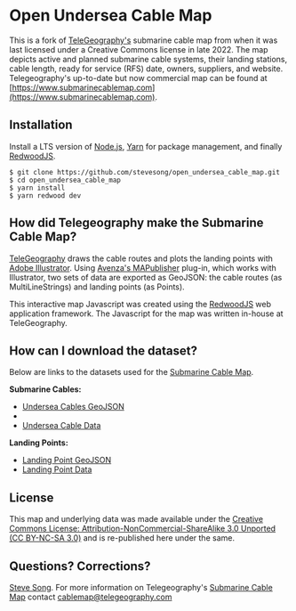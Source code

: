 
Open Undersea Cable Map
========================

This is a fork of [TeleGeography's](https://www.telegeography.com) submarine cable map from when it was last licensed under a Creative Commons license in late 2022. The map depicts active and planned submarine cable systems, their landing stations, cable length, ready for service (RFS) date, owners, suppliers, and website. Telegeography's up-to-date but now commercial map can be found at [https://www.submarinecablemap.com](https://www.submarinecablemap.com).


Installation
------------

Install a LTS version of [Node.js](https://nodejs.org/), [Yarn](https://yarnpkg.com/) for package management, and finally [RedwoodJS](https://redwoodjs.com/).

    $ git clone https://github.com/stevesong/open_undersea_cable_map.git
    $ cd open_undersea_cable_map
    $ yarn install
    $ yarn redwood dev

How did Telegeography make the Submarine Cable Map?
---------------------------------------------------

[TeleGeography](http://www.telegeography.com) draws the cable routes and plots the landing points with [Adobe Illustrator](https://www.adobe.com/products/illustrator.html). Using [Avenza's MAPublisher](https://www.avenza.com/mapublisher) plug-in, which works with Illustrator, two sets of data are exported as GeoJSON: the cable routes (as MultiLineStrings) and landing points (as Points).

This interactive map Javascript was created using the [RedwoodJS](https://redwoodjs.com/) web application framework.  The Javascript for the map was written in-house at TeleGeography.

How can I download the dataset?
--------------------------------------------------

Below are links to the datasets used for the [Submarine Cable Map](https://www.submarinecablemap.com).

__Submarine Cables:__

* [Undersea Cables GeoJSON](https://raw.githubusercontent.com/stevesong/open_undersea_cable_map/main/web/public/api/v3/cable/cable-geo.json)
*
* [Undersea Cable Data](https://github.com/stevesong/open_undersea_cable_map/tree/main/web/public/api/v3/cable)

__Landing Points:__

* [Landing Point GeoJSON](https://raw.githubusercontent.com/stevesong/open_undersea_cable_map/main/web/public/api/v3/landing-point/landing-point-geo.json)
* [Landing Point Data](https://github.com/stevesong/open_undersea_cable_map/tree/main/web/public/api/v3/landing-point)


License
------------------------

This map and underlying data was made available under the [Creative Commons License: Attribution-NonCommercial-ShareAlike 3.0 Unported (CC BY-NC-SA 3.0)](https://creativecommons.org/licenses/by-nc-sa/3.0/) and is re-published here under the same.


Questions? Corrections?
------------------------
[Steve Song](https://manypossibilities.net/contact/).  For more information on Telegeography's [Submarine Cable Map](https://www.submarinecablemap.com/) contact [cablemap@telegeography.com](mailto:cablemap@telegeography.com)
